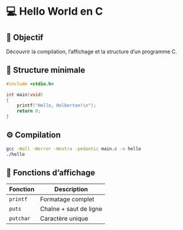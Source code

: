 # 💻 Hello World en C

## 🎯 Objectif
Découvrir la compilation, l’affichage et la structure d’un programme C.

## 🧱 Structure minimale
```c
#include <stdio.h>

int main(void)
{
    printf("Hello, Holberton!\n");
    return 0;
}
```

## ⚙️ Compilation
```bash
gcc -Wall -Werror -Wextra -pedantic main.c -o hello
./hello
```

## 🧩 Fonctions d’affichage
| Fonction | Description |
|-----------|-------------|
| `printf` | Formatage complet |
| `puts` | Chaîne + saut de ligne |
| `putchar` | Caractère unique |
